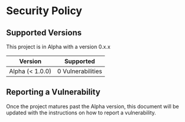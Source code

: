 # Security Policy

## Supported Versions

This project is in Alpha with a version 0.x.x

| Version | Supported          |
| ------- | ------------------ |
| Alpha (< 1.0.0)   | 0 Vulnerabilities                |

## Reporting a Vulnerability

Once the project matures past the Alpha version, this document will be updated with the instructions on how to report a vulnerability.
